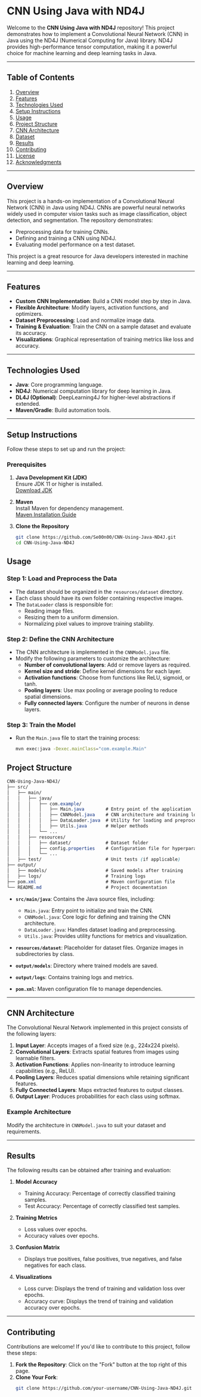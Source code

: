 # **CNN Using Java with ND4J**

Welcome to the **CNN Using Java with ND4J** repository! This project demonstrates how to implement a Convolutional Neural Network (CNN) in Java using the ND4J (Numerical Computing for Java) library. ND4J provides high-performance tensor computation, making it a powerful choice for machine learning and deep learning tasks in Java.

---

## **Table of Contents**

1. [Overview](#overview)  
2. [Features](#features)  
3. [Technologies Used](#technologies-used)  
4. [Setup Instructions](#setup-instructions)  
5. [Usage](#usage)  
6. [Project Structure](#project-structure)  
7. [CNN Architecture](#cnn-architecture)  
8. [Dataset](#dataset)  
9. [Results](#results)  
10. [Contributing](#contributing)  
11. [License](#license)  
12. [Acknowledgments](#acknowledgments)  

---

## **Overview**

This project is a hands-on implementation of a Convolutional Neural Network (CNN) in Java using ND4J. CNNs are powerful neural networks widely used in computer vision tasks such as image classification, object detection, and segmentation. The repository demonstrates:

- Preprocessing data for training CNNs.
- Defining and training a CNN using ND4J.
- Evaluating model performance on a test dataset.

This project is a great resource for Java developers interested in machine learning and deep learning.

---

## **Features**

- **Custom CNN Implementation**: Build a CNN model step by step in Java.
- **Flexible Architecture**: Modify layers, activation functions, and optimizers.
- **Dataset Preprocessing**: Load and normalize image data.
- **Training & Evaluation**: Train the CNN on a sample dataset and evaluate its accuracy.
- **Visualizations**: Graphical representation of training metrics like loss and accuracy.

---

## **Technologies Used**

- **Java**: Core programming language.
- **ND4J**: Numerical computation library for deep learning in Java.
- **DL4J (Optional)**: DeepLearning4J for higher-level abstractions if extended.
- **Maven/Gradle**: Build automation tools.

---

## **Setup Instructions**

Follow these steps to set up and run the project:

### **Prerequisites**

1. **Java Development Kit (JDK)**  
   Ensure JDK 11 or higher is installed.  
   [Download JDK](https://www.oracle.com/java/technologies/javase-jdk11-downloads.html)

2. **Maven**  
   Install Maven for dependency management.  
   [Maven Installation Guide](https://maven.apache.org/install.html)

3. **Clone the Repository**  
   ```bash
   git clone https://github.com/Se00n00/CNN-Using-Java-ND4J.git
   cd CNN-Using-Java-ND4J
## **Usage**

### **Step 1: Load and Preprocess the Data**
- The dataset should be organized in the `resources/dataset` directory.  
- Each class should have its own folder containing respective images.  
- The `DataLoader` class is responsible for:
  - Reading image files.
  - Resizing them to a uniform dimension.
  - Normalizing pixel values to improve training stability.

### **Step 2: Define the CNN Architecture**
- The CNN architecture is implemented in the `CNNModel.java` file.  
- Modify the following parameters to customize the architecture:
  - **Number of convolutional layers**: Add or remove layers as required.
  - **Kernel size and stride**: Define kernel dimensions for each layer.
  - **Activation functions**: Choose from functions like ReLU, sigmoid, or tanh.
  - **Pooling layers**: Use max pooling or average pooling to reduce spatial dimensions.
  - **Fully connected layers**: Configure the number of neurons in dense layers.

### **Step 3: Train the Model**
- Run the `Main.java` file to start the training process:
  ```bash
  mvn exec:java -Dexec.mainClass="com.example.Main"

## **Project Structure**

 ```CSS
 CNN-Using-Java-ND4J/
 ├── src/
 │   ├── main/
 │   │   ├── java/
 │   │   │   ├── com.example/
 │   │   │   │   ├── Main.java        # Entry point of the application
 │   │   │   │   ├── CNNModel.java    # CNN architecture and training logic
 │   │   │   │   ├── DataLoader.java  # Utility for loading and preprocessing data
 │   │   │   │   ├── Utils.java       # Helper methods
 │   │   │   └── ...
 │   │   ├── resources/
 │   │   │   ├── dataset/             # Dataset folder
 │   │   │   ├── config.properties    # Configuration file for hyperparameters
 │   │   │   └── ...
 │   ├── test/                        # Unit tests (if applicable)
 ├── output/
 │   ├── models/                      # Saved models after training
 │   ├── logs/                        # Training logs
 ├── pom.xml                          # Maven configuration file
 └── README.md                        # Project documentation
```
- **`src/main/java`**: Contains the Java source files, including:
  - `Main.java`: Entry point to initialize and train the CNN.
  - `CNNModel.java`: Core logic for defining and training the CNN architecture.
  - `DataLoader.java`: Handles dataset loading and preprocessing.
  - `Utils.java`: Provides utility functions for metrics and visualization.

- **`resources/dataset`**: Placeholder for dataset files. Organize images in subdirectories by class.

- **`output/models`**: Directory where trained models are saved.

- **`output/logs`**: Contains training logs and metrics.

- **`pom.xml`**: Maven configuration file to manage dependencies.

---

## **CNN Architecture**

The Convolutional Neural Network implemented in this project consists of the following layers:

1. **Input Layer**: Accepts images of a fixed size (e.g., 224x224 pixels).
2. **Convolutional Layers**: Extracts spatial features from images using learnable filters.
3. **Activation Functions**: Applies non-linearity to introduce learning capabilities (e.g., ReLU).
4. **Pooling Layers**: Reduces spatial dimensions while retaining significant features.
5. **Fully Connected Layers**: Maps extracted features to output classes.
6. **Output Layer**: Produces probabilities for each class using softmax.

### **Example Architecture**

Modify the architecture in `CNNModel.java` to suit your dataset and requirements.

---

## **Results**

The following results can be obtained after training and evaluation:

1. **Model Accuracy**
   - Training Accuracy: Percentage of correctly classified training samples.
   - Test Accuracy: Percentage of correctly classified test samples.

2. **Training Metrics**
   - Loss values over epochs.
   - Accuracy values over epochs.

3. **Confusion Matrix**
   - Displays true positives, false positives, true negatives, and false negatives for each class.

4. **Visualizations**
   - Loss curve: Displays the trend of training and validation loss over epochs.
   - Accuracy curve: Displays the trend of training and validation accuracy over epochs.

---

## **Contributing**

Contributions are welcome! If you'd like to contribute to this project, follow these steps:

1. **Fork the Repository**: Click on the "Fork" button at the top right of this page.
2. **Clone Your Fork**:
   ```bash
   git clone https://github.com/your-username/CNN-Using-Java-ND4J.git
